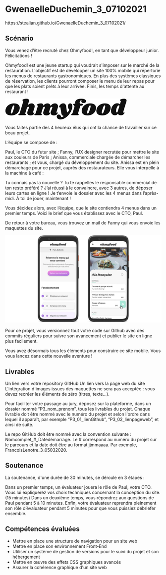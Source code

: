 # GwenaelleDuchemin_3_07102021
https://stealian.github.io/GwenaelleDuchemin_3_07102021/

## Scénario
Vous venez d’être recruté chez Ohmyfood!, en tant que développeur junior. Félicitations !

Ohmyfood! est une jeune startup qui voudrait s'imposer sur le marché de la restauration. L'objectif est de développer un site 100% mobile qui répertorie les menus de restaurants gastronomiques. En plus des systèmes classiques de réservation, les clients pourront composer le menu de leur repas pour que les plats soient prêts à leur arrivée. Finis, les temps d'attente au restaurant !

![Desktop - 2](https://github.com/Stealian/GwenaelleDuchemin_3_07102021/blob/main/Images-Maquettes/README_Logo.png)

Vous faites partie des 4 heureux élus qui ont la chance de travailler sur ce beau projet.

L’équipe se compose de :

Paul, le CTO du futur site ;
Fanny, l’UX designer recrutée pour mettre le site aux couleurs de Paris ;
Anissa, commerciale chargée de démarcher les restaurants ;
et vous, chargé du développement du site.
Anissa est en plein démarchage pour ce projet, auprès des restaurateurs. Elle vous interpelle à la machine à café :

Tu connais pas la nouvelle ? Tu te rappelles le responsable commercial de ton resto préféré ? J’ai réussi à le convaincre, avec 3 autres, de déposer leurs cartes en ligne ! Je t’envoie le dossier avec les 4 menus dans l’après-midi. À toi de jouer, maintenant !

Vous décidez alors, avec l’équipe, que le site contiendra 4 menus dans un premier temps. Voici le brief que vous établissez avec le CTO, Paul.

De retour à votre bureau, vous trouvez un mail de Fanny qui vous envoie les maquettes du site.

 ![Desktop - 2](https://github.com/Stealian/GwenaelleDuchemin_3_07102021/blob/main/Images-Maquettes/README_Maquettes-Ohmyfood.jpg)

Pour ce projet, vous versionnez tout votre code sur Github avec des commits réguliers pour suivre son avancement et publier le site en ligne plus facilement.

Vous avez désormais tous les éléments pour construire ce site mobile. Vous vous lancez dans cette nouvelle aventure !


## Livrables
Un lien vers votre repository GitHub
Un lien vers la page web du site
L'intégration d'images issues des maquettes ne sera pas acceptée : vous devez recréer les éléments de zéro (titres, texte...).

Pour faciliter votre passage au jury, déposez sur la plateforme, dans un dossier nommé “P3_nom_prenom”, tous les livrables du projet. Chaque livrable doit être nommé avec le numéro du projet et selon l'ordre dans lequel il apparaît, par exemple “P3_01_lienGithub”, “P3_02_lienpageweb”, et ainsi de suite.

Le repo GitHub doit être nommé avec la convention suivante : Nomcomplet_#_Datedémarrage. Le # correspond au numéro du projet sur le parcours et la date doit être au format jjmmaaaa. Par exemple, FrancoisLenotre_3_05032020.

## Soutenance
La soutenance, d'une durée de 30 minutes,  se déroule en 3 étapes :

Dans un premier temps, un évaluateur jouera le rôle de Paul, votre CTO. Vous lui expliquerez vos choix techniques concernant la conception du site. (15 minutes)
Dans un deuxième temps, vous répondrez aux questions de Paul pendant 5 à 10 minutes.
Enfin, votre évaluateur reprendra pleinement son rôle d’évaluateur pendant 5 minutes pour que vous puissiez débriefer ensemble.

## Compétences évaluées
- Mettre en place une structure de navigation pour un site web
- Mettre en place son environnement Front-End
- Utiliser un système de gestion de versions pour le suivi du projet et son hébergement
- Mettre en œuvre des effets CSS graphiques avancés
- Assurer la cohérence graphique d'un site web
